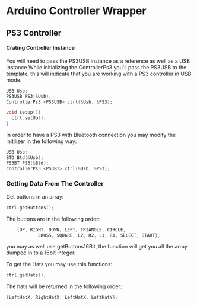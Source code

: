# Arduino Controller Wrapper


## PS3 Controller

#### Crating Controller Instance

You will need to pass the PS3USB instance as a reference as well as a USB instance
While initializing the ControllerPs3 you'll pass the PS3USB to the template, this
will indicate that you are working with a PS3 controller in USB mode.

```c++
USB Usb;
PS3USB PS3(&Usb);
ControllerPs3 <PS3USB> ctrl(&Usb, &PS3);

void setup(){
  ctrl.setUp();
}
```

In order to have a PS3 with Bluetooth connection you may modify the initilizer in the
following way:

```c++
USB Usb;
BTD Btd(&Usb);
PS3BT PS3(&Btd);
ControllerPs3 <PS3BT> ctrl(&Usb, &PS3);
```

### Getting Data From The Controller

Get buttons in an array:

```c++
ctrl.getButtons();
```

The buttons are in the following order:
```c++
    {UP, RIGHT, DOWN, LEFT, TRIANGLE, CIRCLE,
            CROSS, SQUARE, L2, R2, L1, R1, SELECT, START};
```

you may as well use getButtons16Bit, the function will get you all the array
dumped in to a 16bit integer.

To get the Hats you may use this functions:
```c++
ctrl.getHats();
```

The hats will be returned in the following order:
```c++
{LeftHatX, RightHatX, LeftHatX, LeftHatY};
```



